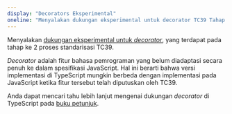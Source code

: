 ```yaml
---
display: "Decorators Eksperimental"
oneline: "Menyalakan dukungan eksperimental untuk decorator TC39 Tahap 2"
---
```


Menyalakan [dukungan eksperimental untuk _decorator_](https://github.com/tc39/proposal-decorators), yang terdapat pada tahap ke 2 proses standarisasi TC39.

_Decorator_ adalah fitur bahasa pemrograman yang belum diadaptasi secara penuh ke dalam spesifikasi JavaScript.
Hal ini berarti bahwa versi implementasi di TypeScript mungkin berbeda dengan implementasi pada JavaScript ketika fitur tersebut telah diputuskan oleh TC39.

Anda dapat mencari tahu lebih lanjut mengenai dukungan _decorator_ di TypeScript pada [buku petunjuk](/docs/handbook/decorators.html).

